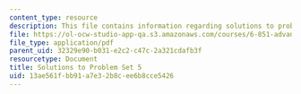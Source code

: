 ```yaml
---
content_type: resource
description: This file contains information regarding solutions to problem set 5.
file: https://ol-ocw-studio-app-qa.s3.amazonaws.com/courses/6-851-advanced-data-structures-spring-2012/13ae561fbb91a7e32b8cee6b8cce5426_MIT6_851S12_ps5sol.pdf
file_type: application/pdf
parent_uid: 32329e90-b031-e2c2-c47c-2a321cdafb3f
resourcetype: Document
title: Solutions to Problem Set 5
uid: 13ae561f-bb91-a7e3-2b8c-ee6b8cce5426
---
```

